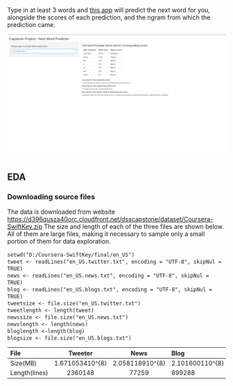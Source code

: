 
Type in at least 3 words and [this app](https://wyquek71.shinyapps.io/Capstone_word_pred/) will predict the next word for you, alongside the scores of each prediction, and the ngram from which the prediction came.

![image of ahinyapps](https://github.com/qwyeow/JHU_DataScience/blob/master/ShinyApps/NextWordPredictor/NextWordPredictor_screenshot.png)


## EDA

### Downloading source files

The data is downloaded from website https://d396qusza40orc.cloudfront.net/dsscapstone/dataset/Coursera-SwiftKey.zip
The size and length of each of the three files are shown below. All of them are large files, making it necessary to sample only a small portion of them for data exploration.

```
setwd("D:/Coursera-SwiftKey/final/en_US")
tweet <- readLines("en_US.twitter.txt", encoding = "UTF-8", skipNul = TRUE)
news <- readLines("en_US.news.txt", encoding = "UTF-8", skipNul = TRUE)
blog <- readLines("en_US.blogs.txt", encoding = "UTF-8", skipNul = TRUE)
tweetsize <- file.size("en_US.twitter.txt")
tweetlength <- length(tweet)
newssize <- file.size("en_US.news.txt")
newslength <- length(news)
bloglength <-length(blog)
blogsize <- file.size("en_US.blogs.txt")
```

| File        | Tweeter           | News  | Blog  |
| :------------- |:-------------:|:-----:|:------|
|Size(MB) | 	1.671053410^{8}| 	2.058118910^{8}| 	2.101600110^{8}|
|Length(lines)| 	2360148 |	77259| 	899288
